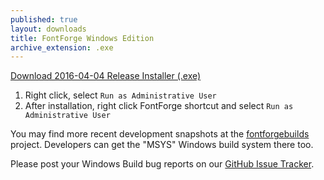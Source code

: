 ```yaml
---
published: true
layout: downloads
title: FontForge Windows Edition
archive_extension: .exe
---
```


<a class="btn btn-primary btn-large default" href="https://github.com/fontforge/fontforge/releases/download/20160404/FontForge-2016-04-04-Windows.exe">
  Download 2016-04-04 Release Installer (.exe)
</a>

1. Right click, select `Run as Administrative User`
2. After installation, right click FontForge shortcut and select `Run as Administrative User`

You may find more recent development snapshots at the [fontforgebuilds] project.
Developers can get the "MSYS" Windows build system there too.

Please post your Windows Build bug reports on our [GitHub Issue Tracker].

[fontforgebuilds]: http://sourceforge.net/projects/fontforgebuilds/
[GitHub Issue Tracker]: https://github.com/fontforge/fontforge/issues/
